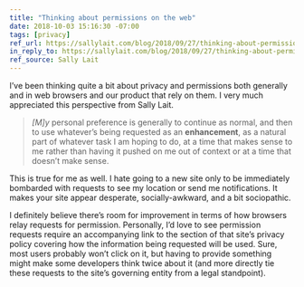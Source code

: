 ```yaml
---
title: "Thinking about permissions on the web"
date: 2018-10-03 15:16:30 -07:00
tags: [privacy]
ref_url: https://sallylait.com/blog/2018/09/27/thinking-about-permissions/
in_reply_to: https://sallylait.com/blog/2018/09/27/thinking-about-permissions/
ref_source: Sally Lait
---
```


I’ve been thinking quite a bit about privacy and permissions both generally and in web browsers and our product that rely on them. I very much appreciated this perspective from Sally Lait.

> *[M]y* personal preference is generally to continue as normal, and then to use whatever’s being requested as an **enhancement**, as a natural part of whatever task I am hoping to do, at a time that makes sense to me rather than having it pushed on me out of context or at a time that doesn’t make sense.

This is true for me as well. I hate going to a new site only to be immediately bombarded with requests to see my location or send me notifications. It makes your site appear desperate, socially-awkward, and a bit sociopathic.

I definitely believe there’s room for improvement in terms of how browsers relay requests for permission. Personally, I’d love to see permission requests require an accompanying link to the section of that site’s privacy policy covering how the information being requested will be used. Sure, most users probably won’t click on it, but having to provide something might make some developers think twice about it (and more directly tie these requests to the site’s governing entity from a legal standpoint).

